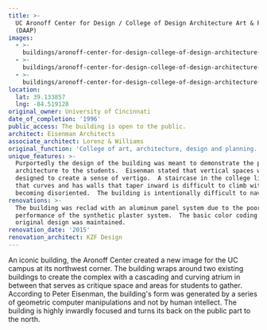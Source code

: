 ```yaml
---
title: >-
  UC Aronoff Center for Design / College of Design Architecture Art & Planning
  (DAAP)
images:
  - >-
    buildings/aronoff-center-for-design-college-of-design-architecture-art-and-planning-daap/aronoff-center-for-design-college-of-design-architecture-art-and-planning-daap-0_s5oxvh
  - >-
    buildings/aronoff-center-for-design-college-of-design-architecture-art-and-planning-daap/aronoff-center-for-design-college-of-design-architecture-art-and-planning-daap-1_zjuyif
  - >-
    buildings/aronoff-center-for-design-college-of-design-architecture-art-and-planning-daap/aronoff-center-for-design-college-of-design-architecture-art-and-planning-daap-2_r1kvps
location:
  lat: 39.133857
  lng: -84.519128
original_owner: University of Cincinnati
date_of_completion: '1996'
public_access: The building is open to the public.
architect: Eisenman Architects
associate_architect: Lorenz & Williams
original_function: 'College of art, architecture, design and planning.'
unique_features: >-
  Purportedly the design of the building was meant to demonstrate the power of
  architecture to the students.  Eisenman stated that vertical spaces were
  designed to create a sense of vertigo.  A staircase in the college library
  that curves and has walls that taper inward is difficult to climb without
  becoming disoriented.  The building is intentionally difficult to navigate.
renovations: >-
  The building was reclad with an aluminum panel system due to the poor
  performance of the synthetic plaster system.  The basic color coding of the
  original design was maintained.
renovation_date: '2015'
renovation_architect: KZF Design
---
```


An iconic building, the Aronoff Center created a new image for the UC campus at its northwest corner. The building wraps around two existing buildings to create the complex with a cascading and curving atrium in between that serves as critique space and areas for students to gather. According to Peter Eisenman, the building's form was generated by a series of geometric computer manipulations and not by human intellect. The building is highly inwardly focused and turns its back on the public part to the north.
